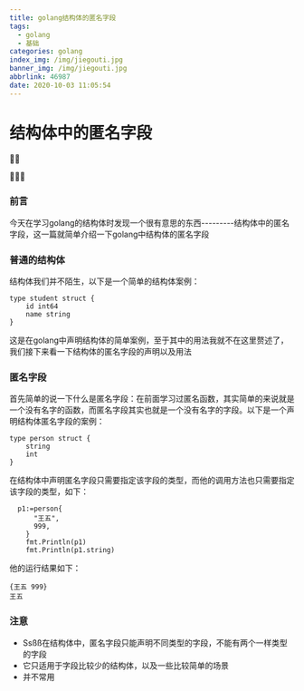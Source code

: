 ```yaml
---
title: golang结构体的匿名字段
tags:
  - golang
  - 基础
categories: golang
index_img: /img/jiegouti.jpg
banner_img: /img/jiegouti.jpg
abbrlink: 46987
date: 2020-10-03 11:05:54
---
```


# 结构体中的匿名字段





### 前言

今天在学习golang的结构体时发现一个很有意思的东西---------结构体中的匿名字段，这一篇就简单介绍一下golang中结构体的匿名字段



### 普通的结构体

结构体我们并不陌生，以下是一个简单的结构体案例：

```golangl
type student struct {
	id int64
	name string
}
```

这是在golang中声明结构体的简单案例，至于其中的用法我就不在这里赘述了，我们接下来看一下结构体的匿名字段的声明以及用法

### 匿名字段

首先简单的说一下什么是匿名字段：在前面学习过匿名函数，其实简单的来说就是一个没有名字的函数，而匿名字段其实也就是一个没有名字的字段。以下是一个声明结构体匿名字段的案例：

```
type person struct {
	string
	int
}
```

在结构体中声明匿名字段只需要指定该字段的类型，而他的调用方法也只需要指定该字段的类型，如下：

```
  p1:=person{
      "王五",
      999,
    }
	fmt.Println(p1)
	fmt.Println(p1.string)
```

他的运行结果如下：

```
{王五 999}
王五
```

### 注意

* Ssßß在结构体中，匿名字段只能声明不同类型的字段，不能有两个一样类型的字段
* 它只适用于字段比较少的结构体，以及一些比较简单的场景
* 并不常用

